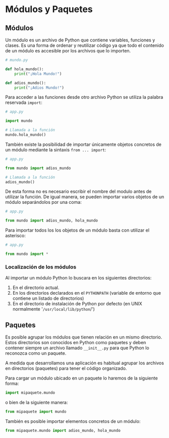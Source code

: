 
# Módulos y Paquetes

## Módulos
Un módulo es un archivo de Python que contiene variables, funciones y clases. Es una forma de ordenar y reutilizar código ya que todo el contenido de un módulo es accesible por los archivos que lo importen.

```python
# mundo.py

def hola_mundo():
    print("¡Hola Mundo!")

def adios_mundo():
    print("¡Adios Mundo!")

```

Para acceder a las funciones desde otro archivo Python se utiliza la palabra reservada `import`:

```python
# app.py

import mundo

# Llamada a la función
mundo.hola_mundo()
```

También existe la posibilidad de importar únicamente objetos concretos de un módulo mediante la sintaxis `from ... import`:

```python
# app.py

from mundo import adios_mundo

# Llamada a la función
adios_mundo()
```

De esta forma no es necesario escribir el nombre del modulo antes de utilizar la función. De igual manera, se pueden importar varios objetos de un módulo separándolos por una coma:

```python
# app.py

from mundo import adios_mundo, hola_mundo
```

Para importar todos los los objetos de un módulo basta con utilizar el asterisco:

```python
# app.py

from mundo import *
```

### Localización de los módulos
Al importar un módulo Python lo buscara en los siguientes directorios:

 1. En el directorio actual.
 2. En los directorios declarados en el `PYTHONPATH` (variable de entorno que contiene un listado de directorios)
 3. En el directorio de instalación de Python por defecto (en UNIX normalmente '`/usr/local/lib/python`/')

## Paquetes
Es posible agrupar los módulos que tienen relación en un mismo directorio. Estos directorios son conocidos en Python como paquetes y deben contener siempre un archivo llamado `__init__.py` para que Python lo reconozca como un paquete.

A medida que desarrollamos una aplicación es habitual agrupar los archivos en directorios (paquetes) para tener el código organizado.

Para cargar un módulo ubicado en un paquete lo haremos de la siguiente forma:

```python
import mipaquete.mundo
```
o bien de la siguiente manera:
```python
from mipaquete import mundo
```
También es posible importar elementos concretos de un módulo:
```python
from mipaquete.mundo import adios_mundo, hola_mundo
```



